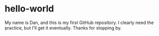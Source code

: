 # hello-world

My name is Dan, and this is my first GitHub repository. I clearly need the practice, but I'll get it eventually.
Thanks for stopping by.
